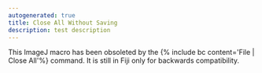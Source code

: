 ```yaml
---
autogenerated: true
title: Close All Without Saving
description: test description
---
```


This ImageJ macro has been obsoleted by the {% include bc content='File | Close All'%} command. It is still in Fiji only for backwards compatibility.
